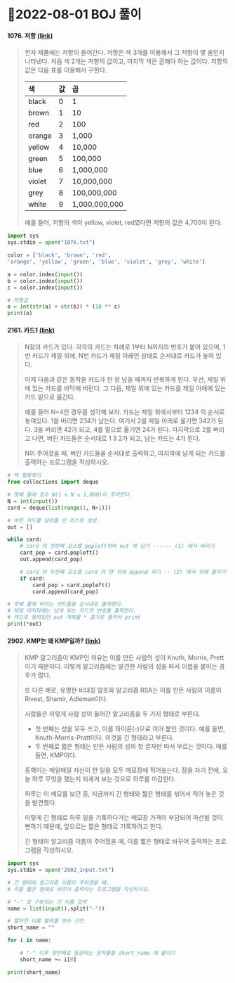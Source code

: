# 📌2022-08-01 BOJ 풀이



#### 1076. 저항 [(link)](https://www.acmicpc.net/problem/1076)

> 전자 제품에는 저항이 들어간다. 저항은 색 3개를 이용해서 그 저항이 몇 옴인지 나타낸다. 처음 색 2개는 저항의 값이고, 마지막 색은 곱해야 하는 값이다. 저항의 값은 다음 표를 이용해서 구한다.
>
> | 색     | 값   | 곱            |
> | :----- | :--- | :------------ |
> | black  | 0    | 1             |
> | brown  | 1    | 10            |
> | red    | 2    | 100           |
> | orange | 3    | 1,000         |
> | yellow | 4    | 10,000        |
> | green  | 5    | 100,000       |
> | blue   | 6    | 1,000,000     |
> | violet | 7    | 10,000,000    |
> | grey   | 8    | 100,000,000   |
> | white  | 9    | 1,000,000,000 |
>
> 예를 들어, 저항의 색이 yellow, violet, red였다면 저항의 값은 4,700이 된다.

```python
import sys
sys.stdin = open("1076.txt")

color = ['black', 'brown', 'red', 
'orange', 'yellow', 'green', 'blue', 'violet', 'grey', 'white']

a = color.index(input())
b = color.index(input())
c = color.index(input())

# 저항값
o = int(str(a) + str(b)) * (10 ** c)
print(o)
```



#### 2161. 카드1 [(link)](https://www.acmicpc.net/problem/2161)

> N장의 카드가 있다. 각각의 카드는 차례로 1부터 N까지의 번호가 붙어 있으며, 1번 카드가 제일 위에, N번 카드가 제일 아래인 상태로 순서대로 카드가 놓여 있다.
>
> 이제 다음과 같은 동작을 카드가 한 장 남을 때까지 반복하게 된다. 우선, 제일 위에 있는 카드를 바닥에 버린다. 그 다음, 제일 위에 있는 카드를 제일 아래에 있는 카드 밑으로 옮긴다.
>
> 예를 들어 N=4인 경우를 생각해 보자. 카드는 제일 위에서부터 1234 의 순서로 놓여있다. 1을 버리면 234가 남는다. 여기서 2를 제일 아래로 옮기면 342가 된다. 3을 버리면 42가 되고, 4를 밑으로 옮기면 24가 된다. 마지막으로 2를 버리고 나면, 버린 카드들은 순서대로 1 3 2가 되고, 남는 카드는 4가 된다.
>
> N이 주어졌을 때, 버린 카드들을 순서대로 출력하고, 마지막에 남게 되는 카드를 출력하는 프로그램을 작성하시오.

```python
# 덱 활용하기
from collections import deque

# 첫째 줄에 정수 N(1 ≤ N ≤ 1,000)이 주어진다.
N = int(input())
card = deque(list(range(1, N+1)))

# 버린 카드를 담아줄 빈 리스트 생성
out = []

while card:
    # card 의 첫번째 요소를 popleft하여 out 에 담기 ------ (1) 떼서 버리기
    card_pop = card.popleft()
    out.append(card_pop)

    # card 의 두번째 요소를 card 의 맨 뒤에 append 하기 -- (2) 떼서 뒤에 붙이기
    if card:
        card_pop = card.popleft()
        card.append(card_pop)

# 첫째 줄에 버리는 카드들을 순서대로 출력한다. 
# 제일 마지막에는 남게 되는 카드의 번호를 출력한다.
# 덱으로 묶여있던 out 객체를 * 표기로 풀어서 print
print(*out)
```



#### 2902. KMP는 왜 KMP일까? [(link)](https://www.acmicpc.net/problem/2902)

> KMP 알고리즘이 KMP인 이유는 이를 만든 사람의 성이 Knuth, Morris, Prett이기 때문이다. 이렇게 알고리즘에는 발견한 사람의 성을 따서 이름을 붙이는 경우가 많다.
>
> 또 다른 예로, 유명한 비대칭 암호화 알고리즘 RSA는 이를 만든 사람의 이름이 Rivest, Shamir, Adleman이다.
>
> 사람들은 이렇게 사람 성이 들어간 알고리즘을 두 가지 형태로 부른다.
>
> - 첫 번째는 성을 모두 쓰고, 이를 하이픈(-)으로 이어 붙인 것이다. 예를 들면, Knuth-Morris-Pratt이다. 이것을 긴 형태라고 부른다.
> - 두 번째로 짧은 형태는 만든 사람의 성의 첫 글자만 따서 부르는 것이다. 예를 들면, KMP이다.
>
> 동혁이는 매일매일 자신이 한 일을 모두 메모장에 적어놓는다. 잠을 자기 전에, 오늘 하루 무엇을 했는지 되새겨 보는 것으로 하루를 마감한다.
>
> 하루는 이 메모를 보던 중, 지금까지 긴 형태와 짧은 형태를 섞어서 적어 놓은 것을 발견했다.
>
> 이렇게 긴 형태로 하루 일을 기록하다가는 메모장 가격이 부담되어 파산될 것이 뻔하기 때문에, 앞으로는 짧은 형태로 기록하려고 한다.
>
> 긴 형태의 알고리즘 이름이 주어졌을 때, 이를 짧은 형태로 바꾸어 출력하는 프로그램을 작성하시오.

```python
import sys
sys.stdin = open("2902_input.txt")

# 긴 형태의 알고리즘 이름이 주어졌을 때, 
# 이를 짧은 형태로 바꾸어 출력하는 프로그램을 작성하시오.

# "-" 로 구분되는 긴 이름 입력
name = list(input().split("-"))

# 짧아진 이름 붙여줄 변수 선언
short_name = ""

for i in name:

    # "-" 이후 첫번째로 등장하는 문자들을 short_name 에 붙이기
    short_name += i[0]        

print(short_name)
```


